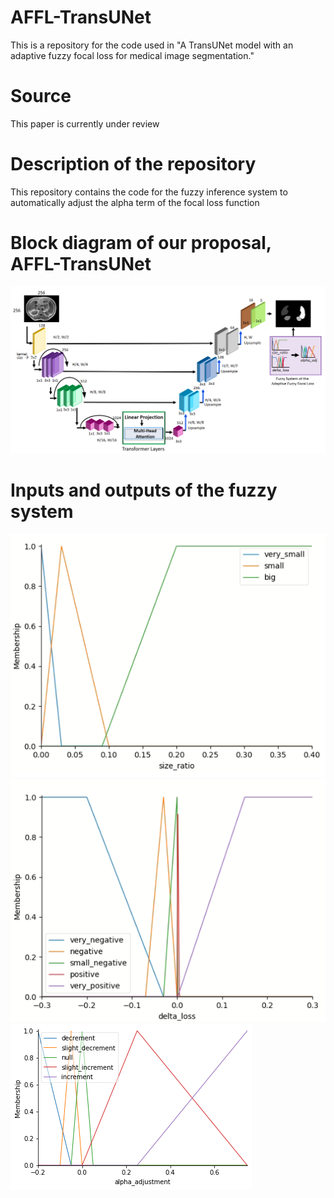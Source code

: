 # AFFL-TransUNet
This is a repository for the code used in "A TransUNet model with an adaptive fuzzy focal loss for medical image segmentation."
# Source
This paper is currently under review 

# Description of the repository
This repository contains the code for the fuzzy inference system to automatically adjust the alpha term of the focal loss function 

# Block diagram of our proposal, AFFL-TransUNet
<img src='Figures/Diagram.png' width='900'>

# Inputs and outputs of the fuzzy system
![Alt Text](Figures/FuzzyInput1.png) 
![Alt Text](Figures/FuzzyInput2.png) 
![Alt Text](Figures/FuzzyOutput.png) 
